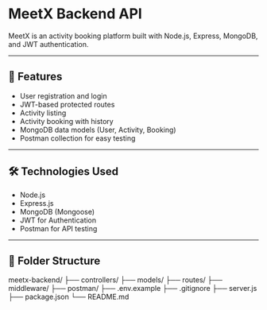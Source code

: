 # MeetX Backend API

MeetX is an activity booking platform built with Node.js, Express, MongoDB, and JWT authentication.

---

## 🚀 Features

- User registration and login
- JWT-based protected routes
- Activity listing
- Activity booking with history
- MongoDB data models (User, Activity, Booking)
- Postman collection for easy testing

---

## 🛠️ Technologies Used

- Node.js
- Express.js
- MongoDB (Mongoose)
- JWT for Authentication
- Postman for API testing

---

## 📁 Folder Structure

meetx-backend/
├── controllers/
├── models/
├── routes/
├── middleware/
├── postman/
├── .env.example
├── .gitignore
├── server.js
├── package.json
└── README.md